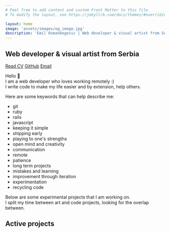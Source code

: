 ```yaml
---
# Feel free to add content and custom Front Matter to this file.
# To modify the layout, see https://jekyllrb.com/docs/themes/#overriding-theme-defaults

layout: home
image: 'assets/images/og_image.jpg'
description: 'Emil Osmanbegovic | Web developer & visual artist from Serbia'
---
```


## Web developer & visual artist from Serbia

[Read CV](/cv)
[GitHub](https://www.github.com/emilosman)
[Email](mailto:emilosmanbegovic@gmail.com)

Hello 👋  
I am a web developer who loves working remotely :)  
I write code to make my life easier and by extension, help others.

Here are some keywords that can help describe me:
- git
- ruby
- rails
- javascript
- keeping it simple
- shipping early
- playing to one's strengths
- open mind and creativity
- communication
- remote
- patience
- long term projects
- mistakes and learning
- improvement through iteration
- experimentation
- recycling code

Below are some experimental projects that I am working on.  
I split my time between art and code projects, looking for the overlap between.

## Active projects
